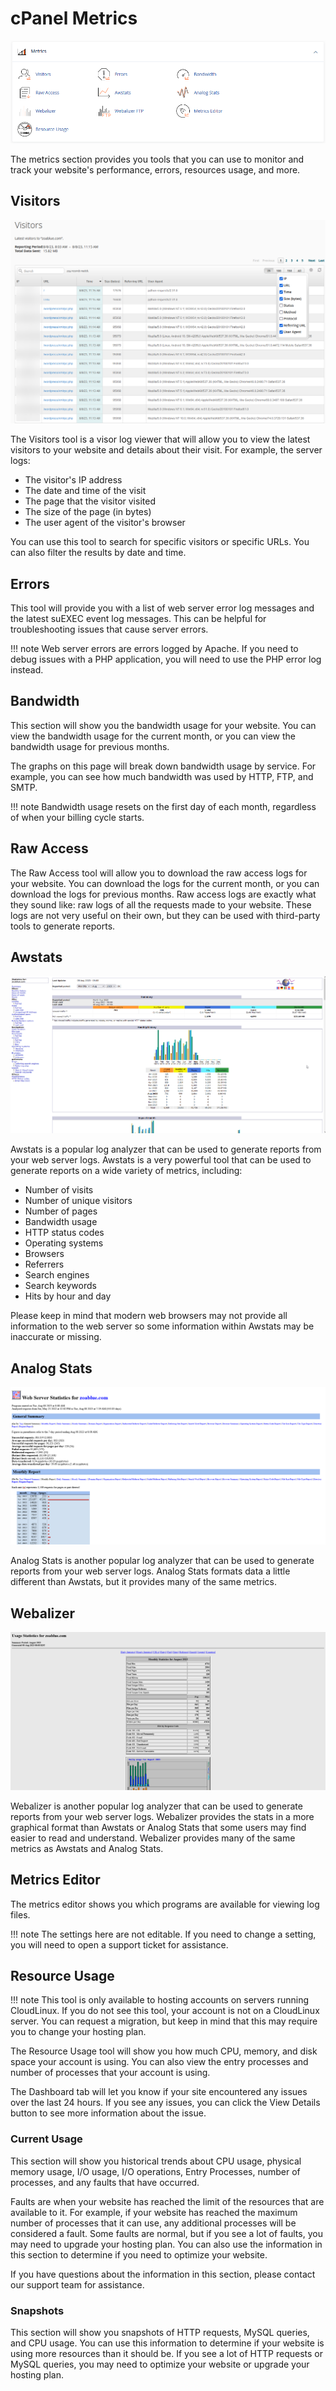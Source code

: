 # cPanel Metrics

![cPanel Metrics](images/cpanel-metrics.png)

The metrics section provides you tools that you can use to monitor and track your website's performance, errors, resources usage, and more.

## Visitors

![cPanel Visitors](images/cpanel-metrics-visitors.png)

The Visitors tool is a visor log viewer that will allow you to view the latest visitors to your website and details about their visit. For example, the server logs:

- The visitor's IP address
- The date and time of the visit
- The page that the visitor visited
- The size of the page (in bytes)
- The user agent of the visitor's browser

You can use this tool to search for specific visitors or specific URLs. You can also filter the results by date and time.

## Errors

This tool will provide you with a list of web server error log messages and the latest suEXEC event log messages. This can be helpful for troubleshooting issues that cause server errors.

!!! note
    Web server errors are errors logged by Apache. If you need to debug issues with a PHP application, you will need to use the PHP error log instead.

## Bandwidth

This section will show you the bandwidth usage for your website. You can view the bandwidth usage for the current month, or you can view the bandwidth usage for previous months.

The graphs on this page will break down bandwidth usage by service. For example, you can see how much bandwidth was used by HTTP, FTP, and SMTP.

!!! note
    Bandwidth usage resets on the first day of each month, regardless of when your billing cycle starts.

## Raw Access

The Raw Access tool will allow you to download the raw access logs for your website. You can download the logs for the current month, or you can download the logs for previous months. Raw access logs are exactly what they sound like: raw logs of all the requests made to your website. These logs are not very useful on their own, but they can be used with third-party tools to generate reports.

## Awstats

![cPanel Awstats](images/cpanel-metrics-awstats.png)

Awstats is a popular log analyzer that can be used to generate reports from your web server logs. Awstats is a very powerful tool that can be used to generate reports on a wide variety of metrics, including:

- Number of visits
- Number of unique visitors
- Number of pages
- Bandwidth usage
- HTTP status codes
- Operating systems
- Browsers
- Referrers
- Search engines
- Search keywords
- Hits by hour and day

Please keep in mind that modern web browsers may not provide all information to the web server so some information within Awstats may be inaccurate or missing.

## Analog Stats

![cPanel Analog Stats](images/cpanel-metrics-analog-stats.png)

Analog Stats is another popular log analyzer that can be used to generate reports from your web server logs. Analog Stats formats data a little different than Awstats, but it provides many of the same metrics.

## Webalizer

![cPanel Webalizer](images/cpanel-metrics-webalizer.png)

Webalizer is another popular log analyzer that can be used to generate reports from your web server logs. Webalizer provides the stats in a more graphical format than Awstats or Analog Stats that some users may find easier to read and understand. Webalizer provides many of the same metrics as Awstats and Analog Stats.

## Metrics Editor

The metrics editor shows you which programs are available for viewing log files. 

!!! note
    The settings here are not editable. If you need to change a setting, you will need to open a support ticket for assistance.

## Resource Usage

!!! note
    This tool is only available to hosting accounts on servers running CloudLinux. If you do not see this tool, your account is not on a CloudLinux server. You can request a migration, but keep in mind that this may require you to change your hosting plan.

The Resource Usage tool will show you how much CPU, memory, and disk space your account is using. You can also view the entry processes and number of processes that your account is using.

The Dashboard tab will let you know if your site encountered any issues over the last 24 hours. If you see any issues, you can click the View Details button to see more information about the issue.

### Current Usage

This section will show you historical trends about CPU usage, physical memory usage, I/O usage, I/O operations, Entry Processes, number of processes, and any faults that have occurred.

Faults are when your website has reached the limit of the resources that are available to it. For example, if your website has reached the maximum number of processes that it can use, any additional processes will be considered a fault. Some faults are normal, but if you see a lot of faults, you may need to upgrade your hosting plan. You can also use the information in this section to determine if you need to optimize your website.

If you have questions about the information in this section, please contact our support team for assistance.

### Snapshots

This section will show you snapshots of HTTP requests, MySQL queries, and CPU usage. You can use this information to determine if your website is using more resources than it should be. If you see a lot of HTTP requests or MySQL queries, you may need to optimize your website or upgrade your hosting plan.

